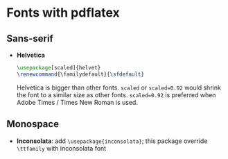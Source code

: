 # Fonts with pdflatex

## Sans-serif

- **Helvetica**
  ```latex
  \usepackage[scaled]{helvet}
  \renewcommand{\familydefault}{\sfdefault}
  ```
  Helvetica is bigger than other fonts. `scaled` or `scaled=0.92` would shrink
  the font to a similar size as other fonts. `scaled=0.92` is preferred when
  Adobe Times / Times New Roman is used.

## Monospace

- **Inconsolata**: add `\usepackage{inconsolata}`; this package override
  `\ttfamily` with inconsolata font
